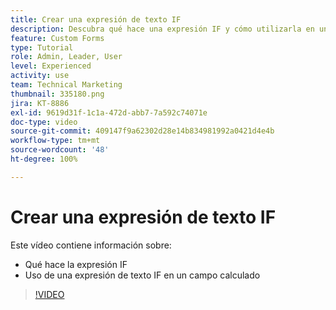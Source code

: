 ```yaml
---
title: Crear una expresión de texto IF
description: Descubra qué hace una expresión IF y cómo utilizarla en un campo calculado en  [!DNL Workfront].
feature: Custom Forms
type: Tutorial
role: Admin, Leader, User
level: Experienced
activity: use
team: Technical Marketing
thumbnail: 335180.png
jira: KT-8886
exl-id: 9619d31f-1c1a-472d-abb7-7a592c74071e
doc-type: video
source-git-commit: 409147f9a62302d28e14b834981992a0421d4e4b
workflow-type: tm+mt
source-wordcount: '48'
ht-degree: 100%

---
```


# Crear una expresión de texto IF

Este vídeo contiene información sobre:

* Qué hace la expresión IF
* Uso de una expresión de texto IF en un campo calculado

>[!VIDEO](https://video.tv.adobe.com/v/335180/?quality=12&learn=on)
